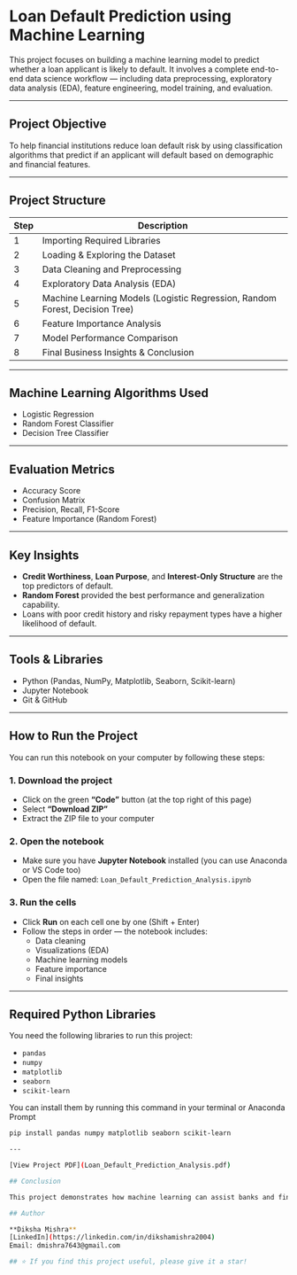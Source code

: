 # Loan Default Prediction using Machine Learning

This project focuses on building a machine learning model to predict whether a loan applicant is likely to default. It involves a complete end-to-end data science workflow — including data preprocessing, exploratory data analysis (EDA), feature engineering, model training, and evaluation.

---

## Project Objective

To help financial institutions reduce loan default risk by using classification algorithms that predict if an applicant will default based on demographic and financial features.

---

## Project Structure

| Step | Description |
|------|-------------|
| 1️ | Importing Required Libraries |
| 2️ | Loading & Exploring the Dataset |
| 3️ | Data Cleaning and Preprocessing |
| 4️ | Exploratory Data Analysis (EDA) |
| 5️ | Machine Learning Models (Logistic Regression, Random Forest, Decision Tree) |
| 6️ | Feature Importance Analysis |
| 7️ | Model Performance Comparison |
| 8️ | Final Business Insights & Conclusion |

---

##  Machine Learning Algorithms Used

- Logistic Regression
- Random Forest Classifier
- Decision Tree Classifier

---

## Evaluation Metrics

- Accuracy Score  
- Confusion Matrix  
- Precision, Recall, F1-Score  
- Feature Importance (Random Forest)

---

## Key Insights

- **Credit Worthiness**, **Loan Purpose**, and **Interest-Only Structure** are the top predictors of default.
- **Random Forest** provided the best performance and generalization capability.
- Loans with poor credit history and risky repayment types have a higher likelihood of default.

---

## Tools & Libraries

- Python (Pandas, NumPy, Matplotlib, Seaborn, Scikit-learn)
- Jupyter Notebook
- Git & GitHub

---
## How to Run the Project

You can run this notebook on your computer by following these steps:

### 1. Download the project
- Click on the green **“Code”** button (at the top right of this page)
- Select **“Download ZIP”**
- Extract the ZIP file to your computer

### 2. Open the notebook
- Make sure you have **Jupyter Notebook** installed (you can use Anaconda or VS Code too)
- Open the file named: `Loan_Default_Prediction_Analysis.ipynb`

### 3. Run the cells
- Click **Run** on each cell one by one (Shift + Enter)
- Follow the steps in order — the notebook includes:
  - Data cleaning
  - Visualizations (EDA)
  - Machine learning models
  - Feature importance
  - Final insights

---
## Required Python Libraries

You need the following libraries to run this project:
- `pandas`
- `numpy`
- `matplotlib`
- `seaborn`
- `scikit-learn`

You can install them by running this command in your terminal or Anaconda Prompt
```bash
pip install pandas numpy matplotlib seaborn scikit-learn

---

[View Project PDF](Loan_Default_Prediction_Analysis.pdf)

## Conclusion

This project demonstrates how machine learning can assist banks and financial institutions in identifying high-risk loan applicants. It covers a full data science lifecycle and can serve as a strong portfolio project for job applications in Data Analytics or Machine Learning roles.

## Author

**Diksha Mishra**  
[LinkedIn](https://linkedin.com/in/dikshamishra2004)  
Email: dmishra7643@gmail.com

## ⭐ If you find this project useful, please give it a star!
